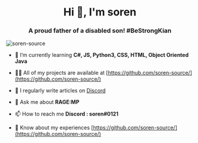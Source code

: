 <h1 align="center">Hi 👋, I'm soren</h1>
<h3 align="center">A proud father of a disabled son! #BeStrongKian</h3>

<p align="left"> <img src="https://komarev.com/ghpvc/?username=soren-source&label=Profile%20views&color=0e75b6&style=flat" alt="soren-source" /> </p>

- 🌱 I’m currently learning **C#, JS, Python3, CSS, HTML, Object Oriented Java**

- 👨‍💻 All of my projects are available at [https://github.com/soren-source/](https://github.com/soren-source/)

- 📝 I regularly write articles on [Discord](Discord)

- 💬 Ask me about **RAGE:MP**

- 📫 How to reach me **Discord : soren#0121**

- 📄 Know about my experiences [https://github.com/soren-source/](https://github.com/soren-source/)

